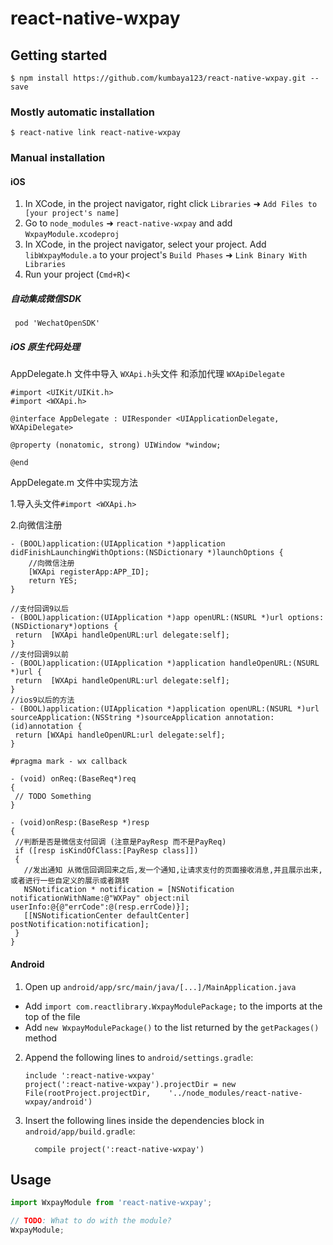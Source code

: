 # react-native-wxpay

## Getting started

`$ npm install https://github.com/kumbaya123/react-native-wxpay.git --save`

### Mostly automatic installation

`$ react-native link react-native-wxpay`

### Manual installation


#### iOS

1. In XCode, in the project navigator, right click `Libraries` ➜ `Add Files to [your project's name]`
2. Go to `node_modules` ➜ `react-native-wxpay` and add `WxpayModule.xcodeproj`
3. In XCode, in the project navigator, select your project. Add `libWxpayModule.a` to your project's `Build Phases` ➜ `Link Binary With Libraries`
4. Run your project (`Cmd+R`)<

##### 自动集成微信SDK

` pod 'WechatOpenSDK'`


##### iOS 原生代码处理

AppDelegate.h 文件中导入 `WXApi.h`头文件 和添加代理 `WXApiDelegate`

```
#import <UIKit/UIKit.h>
#import <WXApi.h>

@interface AppDelegate : UIResponder <UIApplicationDelegate, WXApiDelegate>

@property (nonatomic, strong) UIWindow *window;

@end
```
AppDelegate.m 文件中实现方法

1.导入头文件`#import <WXApi.h>`

2.向微信注册
```
- (BOOL)application:(UIApplication *)application didFinishLaunchingWithOptions:(NSDictionary *)launchOptions {
    //向微信注册
    [WXApi registerApp:APP_ID];
    return YES;
}

//支付回调9以后
- (BOOL)application:(UIApplication *)app openURL:(NSURL *)url options:(NSDictionary*)options {
 return  [WXApi handleOpenURL:url delegate:self];
}
//支付回调9以前
- (BOOL)application:(UIApplication *)application handleOpenURL:(NSURL *)url {
 return  [WXApi handleOpenURL:url delegate:self];
}
//ios9以后的方法
- (BOOL)application:(UIApplication *)application openURL:(NSURL *)url sourceApplication:(NSString *)sourceApplication annotation:(id)annotation {
 return [WXApi handleOpenURL:url delegate:self];
}

#pragma mark - wx callback

- (void) onReq:(BaseReq*)req
{
 // TODO Something
}

- (void)onResp:(BaseResp *)resp
{
 //判断是否是微信支付回调 (注意是PayResp 而不是PayReq)
 if ([resp isKindOfClass:[PayResp class]])
 {
   //发出通知 从微信回调回来之后,发一个通知,让请求支付的页面接收消息,并且展示出来,或者进行一些自定义的展示或者跳转
   NSNotification * notification = [NSNotification notificationWithName:@"WXPay" object:nil userInfo:@{@"errCode":@(resp.errCode)}];
   [[NSNotificationCenter defaultCenter] postNotification:notification];
 }
}

```




#### Android

1. Open up `android/app/src/main/java/[...]/MainApplication.java`
  - Add `import com.reactlibrary.WxpayModulePackage;` to the imports at the top of the file
  - Add `new WxpayModulePackage()` to the list returned by the `getPackages()` method
2. Append the following lines to `android/settings.gradle`:
  	```
  	include ':react-native-wxpay'
  	project(':react-native-wxpay').projectDir = new File(rootProject.projectDir, 	'../node_modules/react-native-wxpay/android')
  	```
3. Insert the following lines inside the dependencies block in `android/app/build.gradle`:
  	```
      compile project(':react-native-wxpay')
  	```


## Usage
```javascript
import WxpayModule from 'react-native-wxpay';

// TODO: What to do with the module?
WxpayModule;
```
